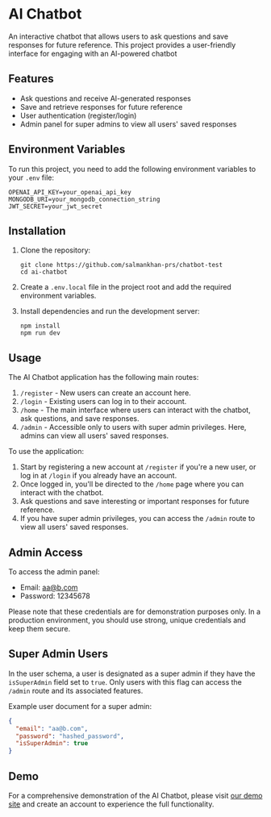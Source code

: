 # AI Chatbot

An interactive chatbot that allows users to ask questions and save responses for future reference. This project provides a user-friendly interface for engaging with an AI-powered chatbot
## Features

- Ask questions and receive AI-generated responses
- Save and retrieve responses for future reference
- User authentication (register/login)
- Admin panel for super admins to view all users' saved responses

## Environment Variables

To run this project, you need to add the following environment variables to your `.env` file:

```
OPENAI_API_KEY=your_openai_api_key
MONGODB_URI=your_mongodb_connection_string
JWT_SECRET=your_jwt_secret
```

## Installation

1. Clone the repository:
   ```
   git clone https://github.com/salmankhan-prs/chatbot-test
   cd ai-chatbot
   ```

2. Create a `.env.local` file in the project root and add the required environment variables.

3. Install dependencies and run the development server:
   ```
   npm install
   npm run dev
   ```

## Usage

The AI Chatbot application has the following main routes:

1. `/register` - New users can create an account here.
2. `/login` - Existing users can log in to their account.
3. `/home` - The main interface where users can interact with the chatbot, ask questions, and save responses.
4. `/admin` - Accessible only to users with super admin privileges. Here, admins can view all users' saved responses.

To use the application:

1. Start by registering a new account at `/register` if you're a new user, or log in at `/login` if you already have an account.
2. Once logged in, you'll be directed to the `/home` page where you can interact with the chatbot.
3. Ask questions and save interesting or important responses for future reference.
4. If you have super admin privileges, you can access the `/admin` route to view all users' saved responses.

## Admin Access

To access the admin panel:

- Email: aa@b.com
- Password: 12345678

Please note that these credentials are for demonstration purposes only. In a production environment, you should use strong, unique credentials and keep them secure.

## Super Admin Users

In the user schema, a user is designated as a super admin if they have the `isSuperAdmin` field set to `true`. Only users with this flag can access the `/admin` route and its associated features.

Example user document for a super admin:

```json
{
  "email": "aa@b.com",
  "password": "hashed_password",
  "isSuperAdmin": true
}
```


## Demo

For a comprehensive demonstration of the AI Chatbot, please visit [our demo site](https://chatbot-test-pearl.vercel.app) and create an account to experience the full functionality.
